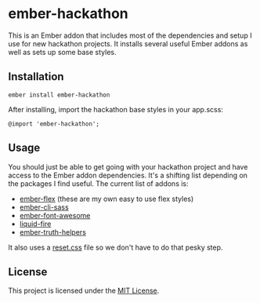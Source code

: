 # ember-hackathon

This is an Ember addon that includes most of the dependencies and setup I use for new hackathon projects. It installs several useful Ember addons as well as sets up some base styles.

## Installation

```
ember install ember-hackathon
```

After installing, import the hackathon base styles in your app.scss:

```
@import 'ember-hackathon';
```

## Usage

You should just be able to get going with your hackathon project and have access to the Ember addon dependencies. It's a shifting list depending on the packages I find useful. The current list of addons is:

- [ember-flex](https://github.com/krefsar/ember-flex) (these are my own easy to use flex styles)
- [ember-cli-sass](https://github.com/aexmachina/ember-cli-sass)
- [ember-font-awesome](https://github.com/martndemus/ember-font-awesome)
- [liquid-fire](https://github.com/ember-animation/liquid-fire)
- [ember-truth-helpers](https://github.com/jmurphyau/ember-truth-helpers)

It also uses a [reset.css](http://meyerweb.com/eric/tools/css/reset/) file so we don't have to do that pesky step.

## License

This project is licensed under the [MIT License](LICENSE.md).
